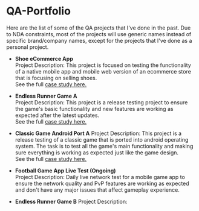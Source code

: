 # QA-Portfolio
Here are the list of some of the QA projects that I've done in the past. Due to NDA constraints, most of the projects will use generic names instead of specific brand/company names, except for the projects that I've done as a personal project.

- **Shoe eCommerce App**  
Project Description: This project is focused on testing the functionality of a native mobile app and mobile web version of an ecommerce store that is focusing on selling shoes.<br>See the full <a href="https://docs.google.com/presentation/d/1sgTA5tTwr9DIVCFphknPZOV47kSYECzzN7g92Qa5Mk0/pub?start=true&loop=false&delayms=30000" target="_blank">case study here.</a>

- **Endless Runner Game A**  
Project Description: This project is a release testing project to ensure the game's basic functionality and new features are working as expected after the latest updates.<br>See the full <a href="https://docs.google.com/presentation/d/e/2PACX-1vSpa2nAWgMc3uhyTaEsjR-bfwvP2JOMdcFx0qlJpbz4j6NjfBLY1MIRfoVM-186erZOONc1tgqouSBY/pub?start=true&loop=false&delayms=30000" target="_blank">case study here.</a>

- **Classic Game Android Port A**
Project Description: This project is a release testing of a classic game that is ported into android operating system. The task is to test all the game's main functionality and making sure everything is working as expected just like the game design.<br>See the full <a href="https://docs.google.com/presentation/d/e/2PACX-1vTlEyy9ifM0KsQCke2N2qk01B7sLnUJyjnQ6eSRv7U1mm8xhg_aEHQbUXziXqumut9cGr2z9XpmpAhT/pub?start=true&loop=false&delayms=30000" target="_blank">case study here.</a>

- **Football Game App Live Test (Ongoing)**  
Project Description: Daily live network test for a mobile game app to ensure the network quality and PvP features are working as expected and don't have any major issues that affect gameplay experience.

- **Endless Runner Game B**
Project Description: 